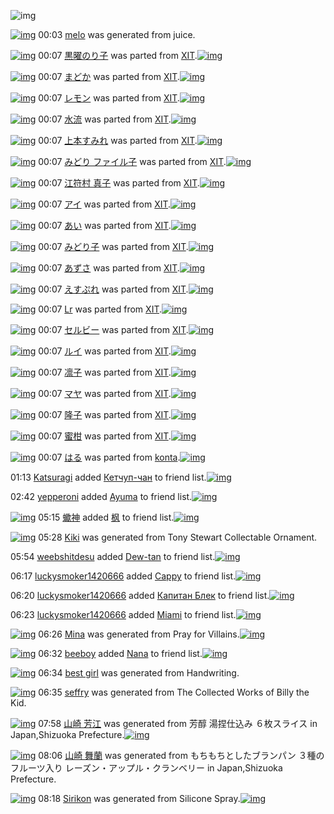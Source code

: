 ![img](http://gdrive-cdn.herokuapp.com/537b65a5bc09f0000721dda7/512px-barcode.png)

[![img](http://www.deviantsart.com/1vvcts9.png)](http://www.barcodekanojo.com/kanojo/3193806/melo) 00:03 [melo](http://www.barcodekanojo.com/kanojo/3193806/melo) was generated from juice.

[![img](http://www.deviantsart.com/3dqnebu.png)](http://www.barcodekanojo.com/kanojo/71417/%E9%BB%92%E6%9B%9C%E3%81%AE%E3%82%8A%E5%AD%90) 00:07 [黒曜のり子](http://www.barcodekanojo.com/kanojo/71417/%E9%BB%92%E6%9B%9C%E3%81%AE%E3%82%8A%E5%AD%90) was parted from [XIT](http://www.barcodekanojo.com/kanojo/71417/%E9%BB%92%E6%9B%9C%E3%81%AE%E3%82%8A%E5%AD%90).[![img](http://www.deviantsart.com/815jg6.jpeg)](http://www.barcodekanojo.com/user/209348/XIT) 

[![img](http://www.deviantsart.com/4db1ol.png)](http://www.barcodekanojo.com/kanojo/544233/%E3%81%BE%E3%81%A9%E3%81%8B) 00:07 [まどか](http://www.barcodekanojo.com/kanojo/544233/%E3%81%BE%E3%81%A9%E3%81%8B) was parted from [XIT](http://www.barcodekanojo.com/kanojo/544233/%E3%81%BE%E3%81%A9%E3%81%8B).[![img](http://www.deviantsart.com/815jg6.jpeg)](http://www.barcodekanojo.com/user/209348/XIT) 

[![img](http://www.deviantsart.com/1quacn0.png)](http://www.barcodekanojo.com/kanojo/1050645/%E3%83%AC%E3%83%A2%E3%83%B3) 00:07 [レモン](http://www.barcodekanojo.com/kanojo/1050645/%E3%83%AC%E3%83%A2%E3%83%B3) was parted from [XIT](http://www.barcodekanojo.com/kanojo/1050645/%E3%83%AC%E3%83%A2%E3%83%B3).[![img](http://www.deviantsart.com/815jg6.jpeg)](http://www.barcodekanojo.com/user/209348/XIT) 

[![img](http://www.deviantsart.com/3lsritm.png)](http://www.barcodekanojo.com/kanojo/72453/%E6%B0%B4%E6%B5%81) 00:07 [水流](http://www.barcodekanojo.com/kanojo/72453/%E6%B0%B4%E6%B5%81) was parted from [XIT](http://www.barcodekanojo.com/kanojo/72453/%E6%B0%B4%E6%B5%81).[![img](http://www.deviantsart.com/815jg6.jpeg)](http://www.barcodekanojo.com/user/209348/XIT) 

[![img](http://www.deviantsart.com/3fu957m.png)](http://www.barcodekanojo.com/kanojo/566297/%E4%B8%8A%E6%9C%AC%E3%81%99%E3%81%BF%E3%82%8C) 00:07 [上本すみれ](http://www.barcodekanojo.com/kanojo/566297/%E4%B8%8A%E6%9C%AC%E3%81%99%E3%81%BF%E3%82%8C) was parted from [XIT](http://www.barcodekanojo.com/kanojo/566297/%E4%B8%8A%E6%9C%AC%E3%81%99%E3%81%BF%E3%82%8C).[![img](http://www.deviantsart.com/815jg6.jpeg)](http://www.barcodekanojo.com/user/209348/XIT) 

[![img](http://www.deviantsart.com/109kahf.png)](http://www.barcodekanojo.com/kanojo/4706/%E3%81%BF%E3%81%A9%E3%82%8A%20%E3%83%95%E3%82%A1%E3%82%A4%E3%83%AB%E5%AD%90) 00:07 [みどり ファイル子](http://www.barcodekanojo.com/kanojo/4706/%E3%81%BF%E3%81%A9%E3%82%8A%20%E3%83%95%E3%82%A1%E3%82%A4%E3%83%AB%E5%AD%90) was parted from [XIT](http://www.barcodekanojo.com/kanojo/4706/%E3%81%BF%E3%81%A9%E3%82%8A%20%E3%83%95%E3%82%A1%E3%82%A4%E3%83%AB%E5%AD%90).[![img](http://www.deviantsart.com/815jg6.jpeg)](http://www.barcodekanojo.com/user/209348/XIT) 

[![img](http://www.deviantsart.com/vrd4bs.png)](http://www.barcodekanojo.com/kanojo/575240/%E6%B1%9F%E7%AC%A6%E6%9D%91%20%E7%9C%9F%E5%AD%90) 00:07 [江符村 真子](http://www.barcodekanojo.com/kanojo/575240/%E6%B1%9F%E7%AC%A6%E6%9D%91%20%E7%9C%9F%E5%AD%90) was parted from [XIT](http://www.barcodekanojo.com/kanojo/575240/%E6%B1%9F%E7%AC%A6%E6%9D%91%20%E7%9C%9F%E5%AD%90).[![img](http://www.deviantsart.com/815jg6.jpeg)](http://www.barcodekanojo.com/user/209348/XIT) 

[![img](http://www.deviantsart.com/1vns7de.png)](http://www.barcodekanojo.com/kanojo/570144/%E3%82%A2%E3%82%A4) 00:07 [アイ](http://www.barcodekanojo.com/kanojo/570144/%E3%82%A2%E3%82%A4) was parted from [XIT](http://www.barcodekanojo.com/kanojo/570144/%E3%82%A2%E3%82%A4).[![img](http://www.deviantsart.com/815jg6.jpeg)](http://www.barcodekanojo.com/user/209348/XIT) 

[![img](http://www.deviantsart.com/b8odhs.png)](http://www.barcodekanojo.com/kanojo/8250/%E3%81%82%E3%81%84) 00:07 [あい](http://www.barcodekanojo.com/kanojo/8250/%E3%81%82%E3%81%84) was parted from [XIT](http://www.barcodekanojo.com/kanojo/8250/%E3%81%82%E3%81%84).[![img](http://www.deviantsart.com/815jg6.jpeg)](http://www.barcodekanojo.com/user/209348/XIT) 

[![img](http://www.deviantsart.com/ec0t92.png)](http://www.barcodekanojo.com/kanojo/2328954/%E3%81%BF%E3%81%A9%E3%82%8A%E5%AD%90) 00:07 [みどり子](http://www.barcodekanojo.com/kanojo/2328954/%E3%81%BF%E3%81%A9%E3%82%8A%E5%AD%90) was parted from [XIT](http://www.barcodekanojo.com/kanojo/2328954/%E3%81%BF%E3%81%A9%E3%82%8A%E5%AD%90).[![img](http://www.deviantsart.com/815jg6.jpeg)](http://www.barcodekanojo.com/user/209348/XIT) 

[![img](http://www.deviantsart.com/379o9tf.png)](http://www.barcodekanojo.com/kanojo/2333293/%E3%81%82%E3%81%9A%E3%81%95) 00:07 [あずさ](http://www.barcodekanojo.com/kanojo/2333293/%E3%81%82%E3%81%9A%E3%81%95) was parted from [XIT](http://www.barcodekanojo.com/kanojo/2333293/%E3%81%82%E3%81%9A%E3%81%95).[![img](http://www.deviantsart.com/815jg6.jpeg)](http://www.barcodekanojo.com/user/209348/XIT) 

[![img](http://www.deviantsart.com/3lqlul1.png)](http://www.barcodekanojo.com/kanojo/257568/%E3%81%88%E3%81%99%E3%81%B7%E3%82%8C) 00:07 [えすぷれ](http://www.barcodekanojo.com/kanojo/257568/%E3%81%88%E3%81%99%E3%81%B7%E3%82%8C) was parted from [XIT](http://www.barcodekanojo.com/kanojo/257568/%E3%81%88%E3%81%99%E3%81%B7%E3%82%8C).[![img](http://www.deviantsart.com/815jg6.jpeg)](http://www.barcodekanojo.com/user/209348/XIT) 

[![img](http://www.deviantsart.com/113dsah.png)](http://www.barcodekanojo.com/kanojo/3332/Lr) 00:07 [Lr](http://www.barcodekanojo.com/kanojo/3332/Lr) was parted from [XIT](http://www.barcodekanojo.com/kanojo/3332/Lr).[![img](http://www.deviantsart.com/815jg6.jpeg)](http://www.barcodekanojo.com/user/209348/XIT) 

[![img](http://www.deviantsart.com/1n43ac3.png)](http://www.barcodekanojo.com/kanojo/255994/%E3%82%BB%E3%83%AB%E3%83%93%E3%83%BC) 00:07 [セルビー](http://www.barcodekanojo.com/kanojo/255994/%E3%82%BB%E3%83%AB%E3%83%93%E3%83%BC) was parted from [XIT](http://www.barcodekanojo.com/kanojo/255994/%E3%82%BB%E3%83%AB%E3%83%93%E3%83%BC).[![img](http://www.deviantsart.com/815jg6.jpeg)](http://www.barcodekanojo.com/user/209348/XIT) 

[![img](http://www.deviantsart.com/2kdvp7j.png)](http://www.barcodekanojo.com/kanojo/1965/%E3%83%AB%E3%82%A4) 00:07 [ルイ](http://www.barcodekanojo.com/kanojo/1965/%E3%83%AB%E3%82%A4) was parted from [XIT](http://www.barcodekanojo.com/kanojo/1965/%E3%83%AB%E3%82%A4).[![img](http://www.deviantsart.com/815jg6.jpeg)](http://www.barcodekanojo.com/user/209348/XIT) 

[![img](http://www.deviantsart.com/75plhk.png)](http://www.barcodekanojo.com/kanojo/1049049/%E5%87%9B%E5%AD%90) 00:07 [凛子](http://www.barcodekanojo.com/kanojo/1049049/%E5%87%9B%E5%AD%90) was parted from [XIT](http://www.barcodekanojo.com/kanojo/1049049/%E5%87%9B%E5%AD%90).[![img](http://www.deviantsart.com/815jg6.jpeg)](http://www.barcodekanojo.com/user/209348/XIT) 

[![img](http://www.deviantsart.com/3247bq8.png)](http://www.barcodekanojo.com/kanojo/607392/%E3%83%9E%E3%83%A4) 00:07 [マヤ](http://www.barcodekanojo.com/kanojo/607392/%E3%83%9E%E3%83%A4) was parted from [XIT](http://www.barcodekanojo.com/kanojo/607392/%E3%83%9E%E3%83%A4).[![img](http://www.deviantsart.com/815jg6.jpeg)](http://www.barcodekanojo.com/user/209348/XIT) 

[![img](http://www.deviantsart.com/17gere0.png)](http://www.barcodekanojo.com/kanojo/2362125/%E9%9A%86%E5%AD%90) 00:07 [隆子](http://www.barcodekanojo.com/kanojo/2362125/%E9%9A%86%E5%AD%90) was parted from [XIT](http://www.barcodekanojo.com/kanojo/2362125/%E9%9A%86%E5%AD%90).[![img](http://www.deviantsart.com/815jg6.jpeg)](http://www.barcodekanojo.com/user/209348/XIT) 

[![img](http://www.deviantsart.com/vietfc.png)](http://www.barcodekanojo.com/kanojo/525853/%E8%9C%9C%E6%9F%91) 00:07 [蜜柑](http://www.barcodekanojo.com/kanojo/525853/%E8%9C%9C%E6%9F%91) was parted from [XIT](http://www.barcodekanojo.com/kanojo/525853/%E8%9C%9C%E6%9F%91).[![img](http://www.deviantsart.com/815jg6.jpeg)](http://www.barcodekanojo.com/user/209348/XIT) 

[![img](http://www.deviantsart.com/m9iva4.png)](http://www.barcodekanojo.com/kanojo/3193197/%E3%81%AF%E3%82%8B) 00:07 [はる](http://www.barcodekanojo.com/kanojo/3193197/%E3%81%AF%E3%82%8B) was parted from [konta](http://www.barcodekanojo.com/kanojo/3193197/%E3%81%AF%E3%82%8B).[![img](http://www.deviantsart.com/3aigo4s.jpeg)](http://www.barcodekanojo.com/user/23082/konta) 

01:13 [Katsuragi](http://www.barcodekanojo.com/user/500759/Katsuragi) added [Кетчуп-чан](http://www.barcodekanojo.com/kanojo/2733702/%D0%9A%D0%B5%D1%82%D1%87%D1%83%D0%BF-%D1%87%D0%B0%D0%BD) to friend list.[![img](http://www.deviantsart.com/1lsbhgu.png)](http://www.barcodekanojo.com/kanojo/2733702/%D0%9A%D0%B5%D1%82%D1%87%D1%83%D0%BF-%D1%87%D0%B0%D0%BD) 

02:42 [yepperoni](http://www.barcodekanojo.com/user/383368/yepperoni) added [Ayuma](http://www.barcodekanojo.com/kanojo/2801794/Ayuma) to friend list.[![img](http://www.deviantsart.com/1a109io.png)](http://www.barcodekanojo.com/kanojo/2801794/Ayuma) 

[![img](http://www.deviantsart.com/2j7mjg0.jpeg)](http://www.barcodekanojo.com/user/476392/%E8%A0%8D%E7%A5%9E) 05:15 [蠍神](http://www.barcodekanojo.com/user/476392/%E8%A0%8D%E7%A5%9E) added [枫](http://www.barcodekanojo.com/kanojo/3019895/%E6%9E%AB) to friend list.[![img](http://www.deviantsart.com/acncod.png)](http://www.barcodekanojo.com/kanojo/3019895/%E6%9E%AB) 

[![img](http://www.deviantsart.com/2cbd92n.png)](http://www.barcodekanojo.com/kanojo/3193807/Kiki) 05:28 [Kiki](http://www.barcodekanojo.com/kanojo/3193807/Kiki) was generated from Tony Stewart Collectable Ornament.

05:54 [weebshitdesu](http://www.barcodekanojo.com/user/436247/weebshitdesu) added [Dew-tan](http://www.barcodekanojo.com/kanojo/2404499/Dew-tan) to friend list.[![img](http://www.deviantsart.com/1093j19.png)](http://www.barcodekanojo.com/kanojo/2404499/Dew-tan) 

06:17 [luckysmoker1420666](http://www.barcodekanojo.com/user/500762/luckysmoker1420666) added [Cappy](http://www.barcodekanojo.com/kanojo/2896553/Cappy) to friend list.[![img](http://www.deviantsart.com/25icd0u.png)](http://www.barcodekanojo.com/kanojo/2896553/Cappy) 

06:20 [luckysmoker1420666](http://www.barcodekanojo.com/user/500762/luckysmoker1420666) added [Капитан Блек](http://www.barcodekanojo.com/kanojo/3164862/%D0%9A%D0%B0%D0%BF%D0%B8%D1%82%D0%B0%D0%BD%20%D0%91%D0%BB%D0%B5%D0%BA) to friend list.[![img](http://www.deviantsart.com/1lj3b28.png)](http://www.barcodekanojo.com/kanojo/3164862/%D0%9A%D0%B0%D0%BF%D0%B8%D1%82%D0%B0%D0%BD%20%D0%91%D0%BB%D0%B5%D0%BA) 

06:23 [luckysmoker1420666](http://www.barcodekanojo.com/user/500762/luckysmoker1420666) added [Miami](http://www.barcodekanojo.com/kanojo/2715040/Miami) to friend list.[![img](http://www.deviantsart.com/iis7bj.png)](http://www.barcodekanojo.com/kanojo/2715040/Miami) 

[![img](http://www.deviantsart.com/2cg521n.png)](http://www.barcodekanojo.com/kanojo/3193808/Mina) 06:26 [Mina](http://www.barcodekanojo.com/kanojo/3193808/Mina) was generated from Pray for Villains.[![img](http://www.deviantsart.com/1bf07gk.jpeg)](http://www.barcodekanojo.com/product_images/barcode/6019760/1427664307/Pray%20for%20Villains.jpg) 

[![img](http://www.deviantsart.com/1tej631.jpeg)](http://www.barcodekanojo.com/user/500763/beeboy) 06:32 [beeboy](http://www.barcodekanojo.com/user/500763/beeboy) added [Nana](http://www.barcodekanojo.com/kanojo/1878474/Nana) to friend list.[![img](http://www.deviantsart.com/2ima901.png)](http://www.barcodekanojo.com/kanojo/1878474/Nana) 

[![img](http://www.deviantsart.com/2prdpbu.png)](http://www.barcodekanojo.com/kanojo/3193809/best%20girl) 06:34 [best girl](http://www.barcodekanojo.com/kanojo/3193809/best%20girl) was generated from Handwriting.

[![img](http://www.deviantsart.com/3jlvqdn.png)](http://www.barcodekanojo.com/kanojo/3193810/seffry) 06:35 [seffry](http://www.barcodekanojo.com/kanojo/3193810/seffry) was generated from The Collected Works of Billy the Kid.

[![img](http://www.deviantsart.com/1o3o0vs.png)](http://www.barcodekanojo.com/kanojo/3193811/%E5%B1%B1%E5%B4%8E%20%E8%8A%B3%E6%B1%9F) 07:58 [山崎 芳江](http://www.barcodekanojo.com/kanojo/3193811/%E5%B1%B1%E5%B4%8E%20%E8%8A%B3%E6%B1%9F) was generated from 芳醇 湯捏仕込み ６枚スライス in Japan,Shizuoka Prefecture.[![img](http://www.deviantsart.com/3tp6fv2.jpeg)](http://www.barcodekanojo.com/product_images/barcode/5533759/1398434175/%E3%83%A4%E3%83%9E%E3%82%B6%E3%82%AD%20%E8%8A%B3%E9%86%87%20%E6%B9%AF%E6%8D%8F%E4%BB%95%E8%BE%BC%E3%81%BF%206%E6%9E%9A%E3%82%B9%E3%83%A9%E3%82%A4%E3%82%B9.jpg) 

[![img](http://www.deviantsart.com/3sjvf2.png)](http://www.barcodekanojo.com/kanojo/3193812/%E5%B1%B1%E5%B4%8E%20%E8%88%9E%E8%98%AD) 08:06 [山崎 舞蘭](http://www.barcodekanojo.com/kanojo/3193812/%E5%B1%B1%E5%B4%8E%20%E8%88%9E%E8%98%AD) was generated from もちもちとしたブランパン ３種のフルーツ入り レーズン・アップル・クランベリー in Japan,Shizuoka Prefecture.

[![img](http://www.deviantsart.com/131oteh.png)](http://www.barcodekanojo.com/kanojo/3193813/Sirikon) 08:18 [Sirikon](http://www.barcodekanojo.com/kanojo/3193813/Sirikon) was generated from Silicone Spray.[![img](http://www.deviantsart.com/3iqejck.jpeg)](http://www.barcodekanojo.com/product_images/barcode/6019766/1427671063/50x50xSilicone,P20Spray.jpg,qw=88,ah=88.pagespeed.ic.gf2Y7FQ2Db.jpg) 

